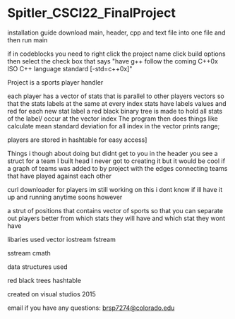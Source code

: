 # Spitler_CSCI22_FinalProject

installation guide
download main, header, cpp and text file into one file and then run main

if in codeblocks you need to right click the project name click build options then select the check box that says "have g++ follow the coming C++0x ISO C++ language standard [-std=c++0x]"

Project is a sports player handler

each player has a vector of stats that is parallel to other players vectors so that the stats labels at the same at every index
  stats have labels values and red
for each new stat label a red black binary tree is made to hold all stats of the label/ occur at the vector index
The program then does things like calculate mean standard deviation for all index in the vector prints range; 

players are stored in hashtable for easy access]

Things i though about doing but didnt get to you
in the header you see a struct for a team I built head I never got to creating it but it would be cool if a graph of teams was added to by project with the edges connecting teams that have played against each other

curl downloader for players im still working on this i dont know if ill have it up and running anytime soons however

a strut of positions that contains vector of sports so that you can separate out players better from which stats they will have and which stat they wont have

libaries used
vector iostream
fstream

sstream
cmath

data structures used

red black trees
hashtable

created on visual studios 2015

email if you have any questions:
brsp7274@colorado.edu
